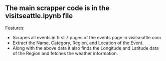 ## The main scrapper code is in the visitseattle.ipynb file
Features: 
- Scrapes all events in first 7 pages of the events page in visitseattle.com
- Extract the Name, Category, Region, and Location of the Event.
- Along with the above data it also finds the Longitude and Latitude data of the Region and fetches the weather information.

